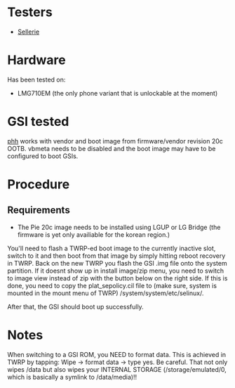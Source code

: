 # Testers
- [Sellerie](https://www.github.com/sellerie98)

# Hardware
Has been tested on:
- LMG710EM (the only phone variant that is unlockable at the moment)

# GSI tested
[phh](https://forum.xda-developers.com/project-treble/trebleenabled-device-development/experimental-phh-treble-t3709659) works with vendor and boot image from firmware/vendor revision 20c OOTB. vbmeta needs to be disabled and the boot image may have to be configured to boot GSIs.

# Procedure
## Requirements
- The Pie 20c image needs to be installed using LGUP or LG Bridge (the firmware is yet only availiable for the korean region.)

You'll need to flash a TWRP-ed boot image to the currently inactive slot, switch to it and then boot from that image by simply hitting reboot recovery in TWRP.
Back on the new TWRP you flash the GSI .img file onto the system partition. If it doesnt show up in install image/zip menu, you need to switch to image view instead of zip with the button below on the right side.
If this is done, you need to copy the plat_sepolicy.cil file to (make sure, system is mounted in the mount menu of TWRP) /system/system/etc/selinux/.

After that, the GSI should boot up successfully.


# Notes

When switching to a GSI ROM, you NEED to format data. This is achieved in TWRP by tapping: Wipe -> format data -> type yes. Be careful. That not only wipes /data but also wipes your INTERNAL STORAGE (/storage/emulated/0, which is basically a symlink to /data/media)!!
